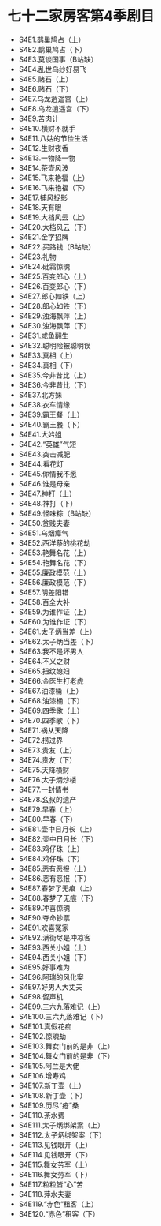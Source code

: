 # 七十二家房客第4季剧目
* S4E1.鹊巢鸠占（上）
* S4E2.鹊巢鸠占（下）
* S4E3.莫谈国事（B站缺）
* S4E4.乱世乌纱好易飞
* S4E5.赌石（上）
* S4E6.赌石（下）
* S4E7.乌龙逍遥宫（上）
* S4E8.乌龙逍遥宫（下）
* S4E9.苦肉计
* S4E10.横财不就手
* S4E11.八姑的节俭生活
* S4E12.生财夜香
* S4E13.一物降一物
* S4E14.茶壶风波
* S4E15.飞来艳福（上）
* S4E16.飞来艳福（下）
* S4E17.捕风捉影
* S4E18.天有眼
* S4E19.大档风云（上）
* S4E20.大档风云（下）
* S4E21.金字招牌
* S4E22.买路钱（B站缺）
* S4E23.礼物
* S4E24.砒霜惊魂
* S4E25.百变郎心（上）
* S4E26.百变郎心（下）
* S4E27.郎心如铁（上）
* S4E28.郎心如铁（下）
* S4E29.浊海飘萍（上）
* S4E30.浊海飘萍（下）
* S4E31.咸鱼翻生
* S4E32.聪明险被聪明误
* S4E33.真相（上）
* S4E34.真相（下）
* S4E35.今非昔比（上）
* S4E36.今非昔比（下）
* S4E37.北方妹
* S4E38.衣车情缘
* S4E39.霸王餐（上）
* S4E40.霸王餐（下）
* S4E41.大妗姐
* S4E42.“英雄”气短
* S4E43.突击减肥
* S4E44.看花灯
* S4E45.你情我不愿
* S4E46.谁是母亲
* S4E47.神打（上）
* S4E48.神打（下）
* S4E49.怪味粽（B站缺）
* S4E50.贫贱夫妻
* S4E51.乌烟瘴气
* S4E52.西洋蔡的桃花劫
* S4E53.艳舞名花（上）
* S4E54.艳舞名花（下）
* S4E55.廉政模范（上）
* S4E56.廉政模范（下）
* S4E57.阴差阳错
* S4E58.百全大补
* S4E59.为谁作证（上）
* S4E60.为谁作证（下）
* S4E61.太子炳当差（上）
* S4E62.太子炳当差（下）
* S4E63.我不是坏男人
* S4E64.不义之财
* S4E65.扭纹媳妇
* S4E66.金医生打老虎
* S4E67.油漆桶（上）
* S4E68.油漆桶（下）
* S4E69.四季歌（上）
* S4E70.四季歌（下）
* S4E71.祸从天降
* S4E72.捞过界
* S4E73.贵友（上）
* S4E74.贵友（下）
* S4E75.天降横财
* S4E76.太子炳炒楼
* S4E77.一封情书
* S4E78.幺叔的遗产
* S4E79.早春（上）
* S4E80.早春（下）
* S4E81.壶中日月长（上）
* S4E82.壶中日月长（下）
* S4E83.鸡仔珠（上）
* S4E84.鸡仔珠（下）
* S4E85.恶有恶报（上）
* S4E86.恶有恶报（下）
* S4E87.春梦了无痕（上）
* S4E88.春梦了无痕（下）
* S4E89.冲喜惊魂
* S4E90.夺命钞票
* S4E91.欢喜冤家
* S4E92.满街尽是冲凉客
* S4E93.西关小姐（上）
* S4E94.西关小姐（下）
* S4E95.好事难为
* S4E96.阿瑞的风化案
* S4E97.好男人大丈夫
* S4E98.留声机
* S4E99.三六九落难记（上）
* S4E100.三六九落难记（下）
* S4E101.真假花痴
* S4E102.惊魂劫
* S4E103.舞女门前的是非（上）
* S4E104.舞女门前的是非（下）
* S4E105.阿兰是大佬
* S4E106.增寿鸡
* S4E107.新丁壶（上）
* S4E108.新丁壶（下）
* S4E109.历尽“疮”桑
* S4E110.茶水费
* S4E111.太子炳绑架案（上）
* S4E112.太子炳绑架案（下）
* S4E113.见钱眼开（上）
* S4E114.见钱眼开（下）
* S4E115.舞女劳军（上）
* S4E116.舞女劳军（下）
* S4E117.粒粒皆“心”苦
* S4E118.萍水夫妻
* S4E119.“赤色”租客（上）
* S4E120.“赤色”租客（下）
<!-- 内容基于[闲看蜜蜂由蜜意]整理内容进行二次整理 https://space.bilibili.com/512513078 出处：bilibili -->